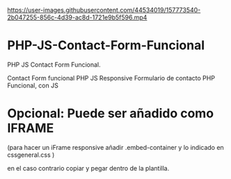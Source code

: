 https://user-images.githubusercontent.com/44534019/157773540-2b047255-856c-4d39-ac8d-1721e9b5f596.mp4

# PHP-JS-Contact-Form-Funcional
PHP JS Contact Form Funcional.

Contact Form funcional PHP JS Responsive
Formulario de contacto PHP Funcional, con JS

# Opcional: Puede ser añadido como IFRAME 
(para hacer un iFrame responsive añadir
.embed-container y lo indicado en cssgeneral.css
)

en el caso contrario copiar y pegar dentro de la plantilla.
